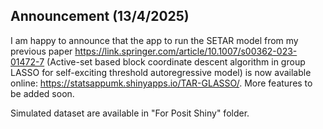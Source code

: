 ## Announcement (13/4/2025)

I am happy to announce that the app to run the SETAR model from my previous paper <https://link.springer.com/article/10.1007/s00362-023-01472-7> (Active-set based block coordinate descent algorithm in group LASSO for self-exciting threshold autoregressive model) is now available online: <https://statsappumk.shinyapps.io/TAR-GLASSO/>. More features to be added soon.

Simulated dataset are available in "For Posit Shiny" folder.

